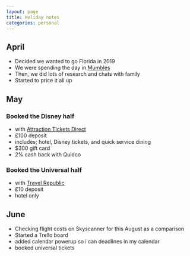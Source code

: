```yaml
---
layout: page
title: Holiday notes
categories: personal
---
```


## April
- Decided we wanted to go Florida in 2019
- We were spending the day in [Mumbles](https://www.instagram.com/p/Bh4DV-whygQ/)
- Then, we did lots of research and chats with family
- Started to price it all up

## May

### Booked the Disney half
- with [Attraction Tickets Direct](https://www.attraction-tickets-direct.co.uk/)
- £100 deposit
- includes; hotel, Disney tickets, and quick service dining
- $300 gift card
- 2% cash back with Quidco

### Booked the Universal half
- with [Travel Republic](https://www.travelrepublic.co.uk/)
- £10 deposit
- hotel only

## June
- Checking flight costs on Skyscanner for this August as a comparison
- Started a Trello board
- added calendar powerup so i can deadlines in my calendar
- booked universal tickets
